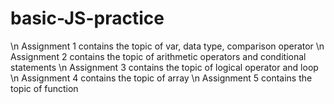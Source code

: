 # basic-JS-practice
\n Assignment 1 contains the topic of var, data type, comparison operator
\n Assignment 2 contains the topic of arithmetic operators and conditional statements
\n Assignment 3 contains the topic of logical operator and loop
\n Assignment 4 contains the topic of array
\n Assignment 5 contains the topic of function
